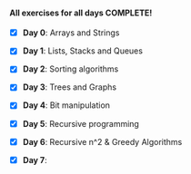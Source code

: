 #### All exercises for all days COMPLETE!

- [x] **Day 0**: Arrays and Strings

- [x] **Day 1**: Lists, Stacks and Queues

- [x] **Day 2**: Sorting algorithms

- [x] **Day 3**: Trees and Graphs

- [x] **Day 4**: Bit manipulation

- [x] **Day 5**: Recursive programming

- [x] **Day 6**: Recursive n^2 & Greedy Algorithms

- [x] **Day 7**:
